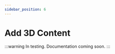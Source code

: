 ```yaml
---
sidebar_position: 6
---
```


# Add 3D Content

:::warning
In testing. Documentation coming soon.
:::

